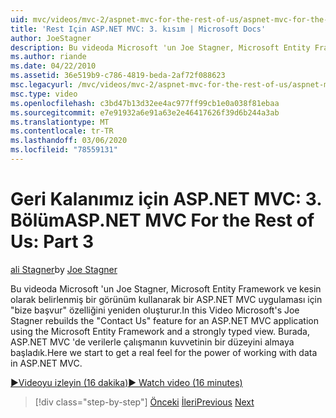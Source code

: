 ```yaml
---
uid: mvc/videos/mvc-2/aspnet-mvc-for-the-rest-of-us/aspnet-mvc-for-the-rest-of-us-part-3
title: 'Rest Için ASP.NET MVC: 3. kısım | Microsoft Docs'
author: JoeStagner
description: Bu videoda Microsoft 'un Joe Stagner, Microsoft Entity Framework ve güçlü bir özellik kullanarak bir ASP.NET MVC uygulaması için ' bize başvurun ' özelliğini yeniden derler...
ms.author: riande
ms.date: 04/22/2010
ms.assetid: 36e519b9-c786-4819-beda-2af72f088623
msc.legacyurl: /mvc/videos/mvc-2/aspnet-mvc-for-the-rest-of-us/aspnet-mvc-for-the-rest-of-us-part-3
msc.type: video
ms.openlocfilehash: c3bd47b13d32ee4ac977ff99cb1e0a038f81ebaa
ms.sourcegitcommit: e7e91932a6e91a63e2e46417626f39d6b244a3ab
ms.translationtype: MT
ms.contentlocale: tr-TR
ms.lasthandoff: 03/06/2020
ms.locfileid: "78559131"
---
```

# <a name="aspnet-mvc-for-the-rest-of-us-part-3"></a><span data-ttu-id="5604a-103">Geri Kalanımız için ASP.NET MVC: 3. Bölüm</span><span class="sxs-lookup"><span data-stu-id="5604a-103">ASP.NET MVC For the Rest of Us: Part 3</span></span>

<span data-ttu-id="5604a-104">[ali Stagner](https://github.com/JoeStagner)</span><span class="sxs-lookup"><span data-stu-id="5604a-104">by [Joe Stagner](https://github.com/JoeStagner)</span></span>

<span data-ttu-id="5604a-105">Bu videoda Microsoft 'un Joe Stagner, Microsoft Entity Framework ve kesin olarak belirlenmiş bir görünüm kullanarak bir ASP.NET MVC uygulaması için "bize başvur" özelliğini yeniden oluşturur.</span><span class="sxs-lookup"><span data-stu-id="5604a-105">In this Video Microsoft's Joe Stagner rebuilds the "Contact Us" feature for an ASP.NET MVC application using the Microsoft Entity Framework and a strongly typed view.</span></span> <span data-ttu-id="5604a-106">Burada, ASP.NET MVC 'de verilerle çalışmanın kuvvetinin bir düzeyini almaya başladık.</span><span class="sxs-lookup"><span data-stu-id="5604a-106">Here we start to get a real feel for the power of working with data in ASP.NET MVC.</span></span>

[<span data-ttu-id="5604a-107">&#9654;Videoyu izleyin (16 dakika)</span><span class="sxs-lookup"><span data-stu-id="5604a-107">&#9654; Watch video (16 minutes)</span></span>](https://channel9.msdn.com/Blogs/ASP-NET-Site-Videos/aspnet-mvc-for-the-rest-of-us-part-3)

> [!div class="step-by-step"]
> <span data-ttu-id="5604a-108">[Önceki](aspnet-mvc-for-the-rest-of-us-part-2.md)
> [İleri](aspnet-mvc-for-the-rest-of-us-part-4.md)</span><span class="sxs-lookup"><span data-stu-id="5604a-108">[Previous](aspnet-mvc-for-the-rest-of-us-part-2.md)
[Next](aspnet-mvc-for-the-rest-of-us-part-4.md)</span></span>
